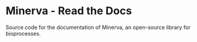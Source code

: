 # Minerva - Read the Docs
Source code for the documentation of Minerva, an open-source library for bioprocesses.
